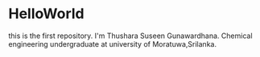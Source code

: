 # HelloWorld
this is the first repository.
I'm Thushara Suseen Gunawardhana. Chemical engineering undergraduate at university of Moratuwa,Srilanka.

